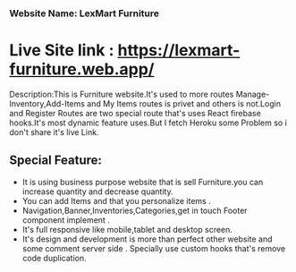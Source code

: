 ### Website Name: LexMart Furniture

# Live Site link : https://lexmart-furniture.web.app/

Description:This is Furniture website.It's used to more routes Manage-Inventory,Add-Items and My Items routes is privet and others is not.Login and Register Routes are two special route that's uses React firebase hooks.It's most dynamic feature uses.But I fetch Heroku some Problem so i don't share it's live Link.

## Special Feature:

- It is using business purpose website that is sell Furniture.you can increase quantity and decrease quantity.
- You can add Items and that you personalize items .
- Navigation,Banner,Inventories,Categories,get in touch Footer component implement .
- It's full responsive like mobile,tablet and desktop screen.
- It's design and development is more than perfect other website and some comment server side . Specially use custom hooks that's remove code duplication.
